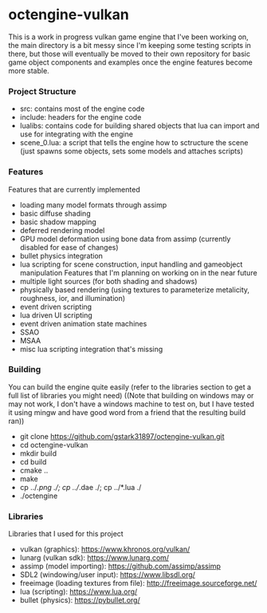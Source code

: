 # octengine-vulkan
This is a work in progress vulkan game engine that I've been working on, the main directory is a bit messy since I'm keeping some testing scripts in there, but those will eventually be moved to their own repository for basic game object components and examples once the engine features become more stable.

### Project Structure
- src: contains most of the engine code
- include: headers for the engine code
- lualibs: contains code for building shared objects that lua can import and use for integrating with the engine
- scene_0.lua: a script that tells the engine how to sctructure the scene (just spawns some objects, sets some models and attaches scripts)

### Features
Features that are currently implemented
- loading many model formats through assimp
- basic diffuse shading
- basic shadow mapping
- deferred rendering model
- GPU model deformation using bone data from assimp (currently disabled for ease of changes)
- bullet physics integration
- lua scripting for scene construction, input handling and gameobject manipulation
Features that I'm planning on working on in the near future
- multiple light sources (for both shading and shadows)
- physically based rendering (using textures to parameterize metalicity, roughness, ior, and illumination)
- event driven scripting
- lua driven UI scripting
- event driven animation state machines
- SSAO
- MSAA
- misc lua scripting integration that's missing

### Building
You can build the engine quite easily (refer to the libraries section to get a full list of libraries you might need) ((Note that building on windows may or may not work, I don't have a windows machine to test on, but I have tested it using mingw and have good word from a friend that the resulting build ran))
- git clone https://github.com/gstark31897/octengine-vulkan.git
- cd octengine-vulkan
- mkdir build
- cd build
- cmake ..
- make
- cp ../*.png ./; cp ../*.dae ./; cp ../*.lua ./
- ./octengine

### Libraries
Libraries that I used for this project
- vulkan (graphics): https://www.khronos.org/vulkan/
- lunarg (vulkan sdk): https://www.lunarg.com/
- assimp (model importing): https://github.com/assimp/assimp
- SDL2 (windowing/user input): https://www.libsdl.org/
- freeimage (loading textures from file): http://freeimage.sourceforge.net/
- lua (scripting): https://www.lua.org/
- bullet (physics): https://pybullet.org/
